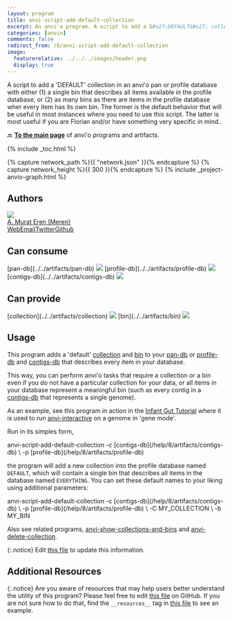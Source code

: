 ```yaml
---
layout: program
title: anvi-script-add-default-collection
excerpt: An anvi'o program. A script to add a &#x27;DEFAULT&#x27; collection in an anvi&#x27;o pan or profile database with either (1) a single bin that describes all items available in the profile database, or (2) as many bins as there are items in the profile database wher every item has it.
categories: [anvio]
comments: false
redirect_from: /8/anvi-script-add-default-collection
image:
  featurerelative: ../../../images/header.png
  display: true
---
```


A script to add a &#x27;DEFAULT&#x27; collection in an anvi&#x27;o pan or profile database with either (1) a single bin that describes all items available in the profile database, or (2) as many bins as there are items in the profile database wher every item has its own bin. The former is the default behavior that will be useful in most instances where you need to use this script. The latter is most useful if you are Florian and/or have something very specific in mind..

🔙 **[To the main page](../../)** of anvi'o programs and artifacts.


{% include _toc.html %}
<div id="svg" class="subnetwork"></div>
{% capture network_path %}{{ "network.json" }}{% endcapture %}
{% capture network_height %}{{ 300 }}{% endcapture %}
{% include _project-anvio-graph.html %}


## Authors

<div class="anvio-person"><div class="anvio-person-info"><div class="anvio-person-photo"><img class="anvio-person-photo-img" src="../../images/authors/meren.jpg" /></div><div class="anvio-person-info-box"><a href="/people/meren" target="_blank"><span class="anvio-person-name">A. Murat Eren (Meren)</span></a><div class="anvio-person-social-box"><a href="http://merenlab.org" class="person-social" target="_blank"><i class="fa fa-fw fa-home"></i>Web</a><a href="mailto:a.murat.eren@gmail.com" class="person-social" target="_blank"><i class="fa fa-fw fa-envelope-square"></i>Email</a><a href="http://twitter.com/merenbey" class="person-social" target="_blank"><i class="fa fa-fw fa-twitter-square"></i>Twitter</a><a href="http://github.com/meren" class="person-social" target="_blank"><i class="fa fa-fw fa-github"></i>Github</a></div></div></div></div>



## Can consume


<p style="text-align: left" markdown="1"><span class="artifact-r">[pan-db](../../artifacts/pan-db) <img src="../../images/icons/DB.png" class="artifact-icon-mini" /></span> <span class="artifact-r">[profile-db](../../artifacts/profile-db) <img src="../../images/icons/DB.png" class="artifact-icon-mini" /></span> <span class="artifact-r">[contigs-db](../../artifacts/contigs-db) <img src="../../images/icons/DB.png" class="artifact-icon-mini" /></span></p>


## Can provide


<p style="text-align: left" markdown="1"><span class="artifact-p">[collection](../../artifacts/collection) <img src="../../images/icons/COLLECTION.png" class="artifact-icon-mini" /></span> <span class="artifact-p">[bin](../../artifacts/bin) <img src="../../images/icons/BIN.png" class="artifact-icon-mini" /></span></p>


## Usage


This program adds a 'default' <span class="artifact-n">[collection](/help/8/artifacts/collection)</span> and <span class="artifact-n">[bin](/help/8/artifacts/bin)</span> to your <span class="artifact-n">[pan-db](/help/8/artifacts/pan-db)</span> or <span class="artifact-n">[profile-db](/help/8/artifacts/profile-db)</span> and <span class="artifact-n">[contigs-db](/help/8/artifacts/contigs-db)</span> that describes every item in your database.

This way, you can perform anvi'o tasks that require a collection or a bin even if you do not have a particular collection for your data, or all items in your database represent a meaningful bin (such as every contig in a <span class="artifact-n">[contigs-db](/help/8/artifacts/contigs-db)</span> that represents a single genome).

As an example, see this program in action in the [Infant Gut Tutorial](http://merenlab.org/tutorials/infant-gut/#the-gene-mode-studying-distribution-patterns-at-the-gene-level) where it is used to run <span class="artifact-p">[anvi-interactive](/help/8/programs/anvi-interactive)</span> on a genome in 'gene mode'.

Run in its simples form,

<div class="codeblock" markdown="1">
anvi&#45;script&#45;add&#45;default&#45;collection &#45;c <span class="artifact&#45;n">[contigs&#45;db](/help/8/artifacts/contigs&#45;db)</span> \
                                   &#45;p <span class="artifact&#45;n">[profile&#45;db](/help/8/artifacts/profile&#45;db)</span>
</div>

the program will add a new collection into the profile database named `DEFAULT`, which will contain a single bin that describes all items in the database named `EVERYTHING`. You can set these default names to your liking using additional parameters:

<div class="codeblock" markdown="1">
anvi&#45;script&#45;add&#45;default&#45;collection &#45;c <span class="artifact&#45;n">[contigs&#45;db](/help/8/artifacts/contigs&#45;db)</span> \
                                   &#45;p <span class="artifact&#45;n">[profile&#45;db](/help/8/artifacts/profile&#45;db)</span> \
                                   &#45;C MY_COLLECTION \
                                   &#45;b MY_BIN
</div>

Also see related programs, <span class="artifact-p">[anvi-show-collections-and-bins](/help/8/programs/anvi-show-collections-and-bins)</span> and <span class="artifact-p">[anvi-delete-collection](/help/8/programs/anvi-delete-collection)</span>.


{:.notice}
Edit [this file](https://github.com/merenlab/anvio/tree/master/anvio/docs/programs/anvi-script-add-default-collection.md) to update this information.


## Additional Resources



{:.notice}
Are you aware of resources that may help users better understand the utility of this program? Please feel free to edit [this file](https://github.com/merenlab/anvio/tree/master/bin/anvi-script-add-default-collection) on GitHub. If you are not sure how to do that, find the `__resources__` tag in [this file](https://github.com/merenlab/anvio/blob/master/bin/anvi-interactive) to see an example.
